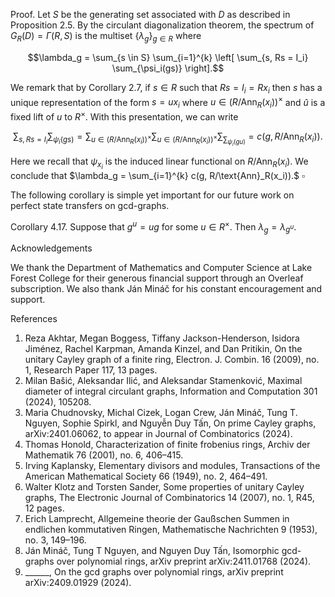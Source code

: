 Proof. Let $S$ be the generating set associated with $D$ as described in Proposition 2.5. By the circulant diagonalization theorem, the spectrum of $G_R(D) = \Gamma(R, S)$ is the multiset $\{\lambda_g\}_{g \in R}$ where

$$\lambda_g = \sum_{s \in S} \sum_{i=1}^{k} \left[ \sum_{s, Rs = I_i} \sum_{\psi_i(gs)} \right].$$

We remark that by Corollary 2.7, if $s \in R$ such that $Rs = I_i = Rx_i$ then $s$ has a unique representation of the form $s = ux_i$ where $u \in (R/\text{Ann}_R(x_i))^\times$ and $\hat{u}$ is a fixed lift of $u$ to $R^\times$. With this presentation, we can write

$$\sum_{s, Rs = I_i} \sum_{\psi_i(gs)} = \sum_{u \in (R/\text{Ann}_R(x_i))^\times} \sum_{u \in (R/\text{Ann}_R(x_i))^\times} \sum_{\sum_{\psi_i(gu)}} = c(g, R/\text{Ann}_R(x_i)).$$

Here we recall that $\psi_{x_i}$ is the induced linear functional on $R/\text{Ann}_R(x_i)$. We conclude that $\lambda_g = \sum_{i=1}^{k} c(g, R/\text{Ann}_R(x_i)).$ $\square$

The following corollary is simple yet important for our future work on perfect state transfers on gcd-graphs.

Corollary 4.17. Suppose that $g^u = ug$ for some $u \in R^\times$. Then $\lambda_g = \lambda_{g^u}$.

Acknowledgements

We thank the Department of Mathematics and Computer Science at Lake Forest College for their generous financial support through an Overleaf subscription. We also thank Ján Mináč for his constant encouragement and support.

References

1. Reza Akhtar, Megan Boggess, Tiffany Jackson-Henderson, Isidora Jiménez, Rachel Karpman, Amanda Kinzel, and Dan Pritikin, On the unitary Cayley graph of a finite ring, Electron. J. Combin. 16 (2009), no. 1, Research Paper 117, 13 pages.
2. Milan Bašić, Aleksandar Ilić, and Aleksandar Stamenković, Maximal diameter of integral circulant graphs, Information and Computation 301 (2024), 105208.
3. Maria Chudnovsky, Michal Cizek, Logan Crew, Ján Mináč, Tung T. Nguyen, Sophie Spirkl, and Nguyễn Duy Tấn, On prime Cayley graphs, arXiv:2401.06062, to appear in Journal of Combinatorics (2024).
4. Thomas Honold, Characterization of finite frobenius rings, Archiv der Mathematik 76 (2001), no. 6, 406–415.
5. Irving Kaplansky, Elementary divisors and modules, Transactions of the American Mathematical Society 66 (1949), no. 2, 464–491.
6. Walter Klotz and Torsten Sander, Some properties of unitary Cayley graphs, The Electronic Journal of Combinatorics 14 (2007), no. 1, R45, 12 pages.
7. Erich Lamprecht, Allgemeine theorie der Gaußschen Summen in endlichen kommutativen Ringen, Mathematische Nachrichten 9 (1953), no. 3, 149–196.
8. Ján Mináč, Tung T Nguyen, and Nguyen Duy Tấn, Isomorphic gcd-graphs over polynomial rings, arXiv preprint arXiv:2411.01768 (2024).
9. ______, On the gcd graphs over polynomial rings, arXiv preprint arXiv:2409.01929 (2024).